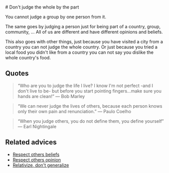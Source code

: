 <br># Don't judge the whole by the part

You cannot judge a group by one person from it.

The same goes by judging a person just for being part of a country, group, community, ... All of us are different and have different opinions and beliefs.

This also goes with other things, just because you have visited a city from a country you can not judge the whole country. Or just because you tried a local food you didn't like from a country you can not say you dislike the whole country's food.

## Quotes

> “Who are you to judge the life I live? I know I'm not perfect -and I don't live to be- but before you start pointing fingers...make sure you hands are clean!” ― Bob Marley

> “We can never judge the lives of others, because each person knows only their own pain and renunciation.” ― Paulo Coelho

> “When you judge others, you do not define them, you define yourself” ― Earl Nightingale

## Related advices

- [Respect others beliefs](../Respect%20others%20beliefs/index.md)
- [Respect others opinion](../Respect%20others%20opinion/index.md)
- [Relativize, don't generalize](../Relativize,%20don't%20generalize/index.md)<br>